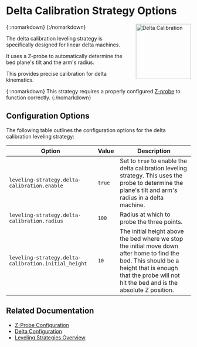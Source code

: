 # Delta Calibration Strategy Options

{::nomarkdown}
<a href="/images/board.png">
  <img src="/images/board.png" alt="Delta Calibration" style="width: 150px; height: 150px; float: right; margin-left: 1rem;"/>
</a>
{:/nomarkdown}

The delta calibration leveling strategy is specifically designed for linear delta machines.

It uses a Z-probe to automatically determine the bed plane's tilt and the arm's radius.

This provides precise calibration for delta kinematics.

{::nomarkdown}
<sl-alert variant="neutral" open>
  <sl-icon slot="icon" name="info-circle"></sl-icon>
  This strategy requires a properly configured <a href="zprobe">Z-probe</a> to function correctly.
</sl-alert>
{:/nomarkdown}

## Configuration Options

The following table outlines the configuration options for the delta calibration leveling strategy:

| Option | Value | Description |
| ------ | ----- | ----------- |
| `leveling-strategy.delta-calibration.enable` | `true` | Set to `true` to enable the delta calibration leveling strategy. This uses the probe to determine the plane's tilt and arm's radius in a delta machine. |
| `leveling-strategy.delta-calibration.radius` | `100` | Radius at which to probe the three points. |
| `leveling-strategy.delta-calibration.initial_height` | `10` | The initial height above the bed where we stop the initial move down after home to find the bed. This should be a height that is enough that the probe will not hit the bed and is the absolute Z position. |

## Related Documentation

- [Z-Probe Configuration](zprobe)
- [Delta Configuration](delta)
- [Leveling Strategies Overview](zprobe#leveling-strategies)
